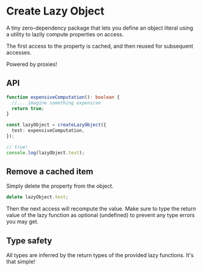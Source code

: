 # Create Lazy Object

A tiny zero-dependency package that lets you define an object literal using a utility to lazily compute properties on access.

The first access to the property is cached, and then reused for subsequent accesses.

Powered by proxies!

## API

```ts
function expensiveComputation(): boolean {
  //... imagine something expensive
  return true;
}

const lazyObject = createLazyObject({
  test: expensiveComputation,
});

// true!
console.log(lazyObject.test);
```

## Remove a cached item

Simply delete the property from the object.

```ts
delete lazyObject.test;
```

Then the next access will recompute the value. Make sure to type the return value of the lazy function as optional (undefined) to prevent any type errors you may get.

## Type safety

All types are inferred by the return types of the provided lazy functions. It's that simple!
